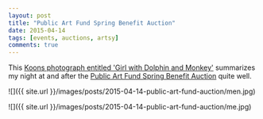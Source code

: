 ```yaml
---
layout: post
title: "Public Art Fund Spring Benefit Auction"
date: 2015-04-14
tags: [events, auctions, artsy]
comments: true
---
```

This [Koons photograph entitled 'Girl with Dolphin and Monkey'](https://www.artsy.net/artwork/jeff-koons-girl-with-dolphin-and-monkey) summarizes my night at and after the [Public Art Fund Spring Benefit Auction](https://www.artsy.net/feature/public-art-fund-2015-spring-benefit) quite well.

![]({{ site.url }}/images/posts/2015-04-14-public-art-fund-auction/men.jpg)

![]({{ site.url }}/images/posts/2015-04-14-public-art-fund-auction/me.jpg)


